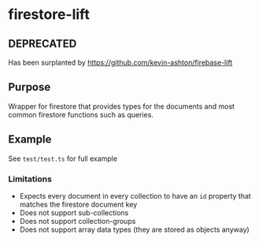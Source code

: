 # firestore-lift

## DEPRECATED

Has been surplanted by https://github.com/kevin-ashton/firebase-lift

## Purpose

Wrapper for firestore that provides types for the documents and most common firestore functions such as queries.

## Example

See `test/test.ts` for full example


### Limitations

* Expects every document in every collection to have an `id` property that matches the firestore document key
* Does not support sub-collections
* Does not support collection-groups
* Does not support array data types (they are stored as objects anyway)
